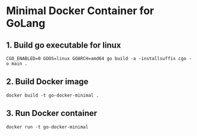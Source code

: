# Minimal Docker Container for GoLang

## 1. Build go executable for linux
```
CGO_ENABLED=0 GOOS=linux GOARCH=amd64 go build -a -installsuffix cgo -o main .
```

## 2. Build Docker image
```
docker build -t go-docker-minimal .
```

## 3. Run Docker container
```
docker run -t go-docker-minimal
```
